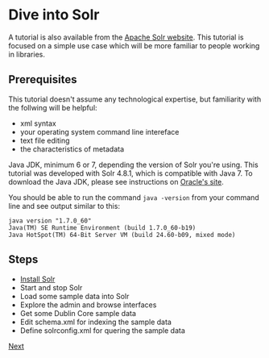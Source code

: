# Dive into Solr

A tutorial is also available from the [Apache Solr website](http://lucene.apache.org/solr/tutorial.html). This tutorial is focused on a simple use case which will be more familiar to people working in libraries.

## Prerequisites

This tutorial doesn't assume any technological expertise, but familiarity with the follwing will be helpful:

* xml syntax
* your operating system command line intereface
* text file editing
* the characteristics of metadata

Java JDK, minimum 6 or 7, depending the version of Solr you're using. This tutorial was developed with Solr 4.8.1, which is compatible with Java 7. To download the Java JDK, please see instructions on [Oracle's site](http://www.oracle.com/technetwork/java/javase/downloads/index.html).

You should be able to run the command `java -version` from your command line and see output similar to this:

```
java version "1.7.0_60"
Java(TM) SE Runtime Environment (build 1.7.0_60-b19)
Java HotSpot(TM) 64-Bit Server VM (build 24.60-b09, mixed mode)
```

## Steps

* [Install Solr](part_02_setup.md)
* Start and stop Solr
* Load some sample data into Solr 
* Explore the admin and browse interfaces
* Get some Dublin Core sample data
* Edit schema.xml for indexing the sample data
* Define solrconfig.xml for quering the sample data

[Next](part_01.introduction.md)
